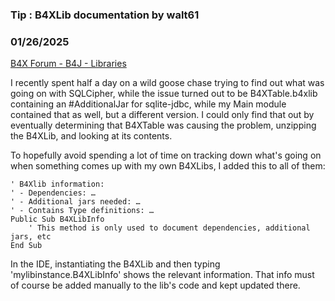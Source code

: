 ### Tip : B4XLib documentation by walt61
### 01/26/2025
[B4X Forum - B4J - Libraries](https://www.b4x.com/android/forum/threads/165278/)

I recently spent half a day on a wild goose chase trying to find out what was going on with SQLCipher, while the issue turned out to be B4XTable.b4xlib containing an #AdditionalJar for sqlite-jdbc, while my Main module contained that as well, but a different version. I could only find that out by eventually determining that B4XTable was causing the problem, unzipping the B4XLib, and looking at its contents.  
  
To hopefully avoid spending a lot of time on tracking down what's going on when something comes up with my own B4XLibs, I added this to all of them:  

```B4X
' B4Xlib information:  
' - Dependencies: …  
' - Additional jars needed: …  
' - Contains Type definitions: …  
Public Sub B4XLibInfo  
    ' This method is only used to document dependencies, additional jars, etc  
End Sub
```

  
  
In the IDE, instantiating the B4XLib and then typing 'mylibinstance.B4XLibInfo' shows the relevant information. That info must of course be added manually to the lib's code and kept updated there.